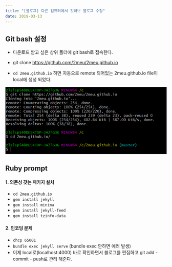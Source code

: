 ```yaml
---
title: "[블로그] 다른 컴퓨터에서 깃허브 블로그 수정"
date: 2019-03-13
---
```


## Git bash 설정

- 다운로드 받고 싶은 상위 폴더에 git bash로 접속한다.

- git clone https://github.com/2meu/2meu.github.io

- `cd 2meu.github.io` 하면 자동으로 remote 되어있는 2meu.github.io file이 local에
생성 되었다.

![ruby](/assets/img/other-computer1.PNG)

## Ruby prompt

#### 1. 의존성 갖는 패키지 설치
- `cd 2meu.github.io`
- `gem install jekyll`
- `gem install minima`
- `gem install jekyll-feed`
- `gem install tzinfo-data`

#### 2. 인코딩 문제
- `chcp 65001`
- `bundle exec jekyll serve` (bundle exec 안하면 에러 발생)
- 이제 local로(localhost:4000) 바로 확인하면서 블로그를 편집하고 git add - commit - push로 관리 해준다.
